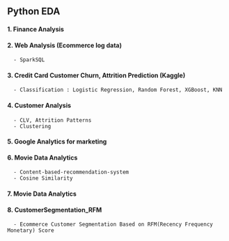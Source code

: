 
## Python EDA 

#### 1. Finance Analysis
#### 2. Web Analysis (Ecommerce log data)
      - SparkSQL
#### 3. Credit Card Customer Churn, Attrition Prediction (Kaggle)
      - Classification : Logistic Regression, Random Forest, XGBoost, KNN
#### 4. Customer Analysis
      - CLV, Attrition Patterns
      - Clustering
#### 5. Google Analytics for marketing
#### 6. Movie Data Analytics 
      - Content-based-recommendation-system
      - Cosine Similarity
#### 7. Movie Data Analytics 
#### 8. CustomerSegmentation_RFM
      - Ecommerce Customer Segmentation Based on RFM(Recency Frequency Monetary) Score

